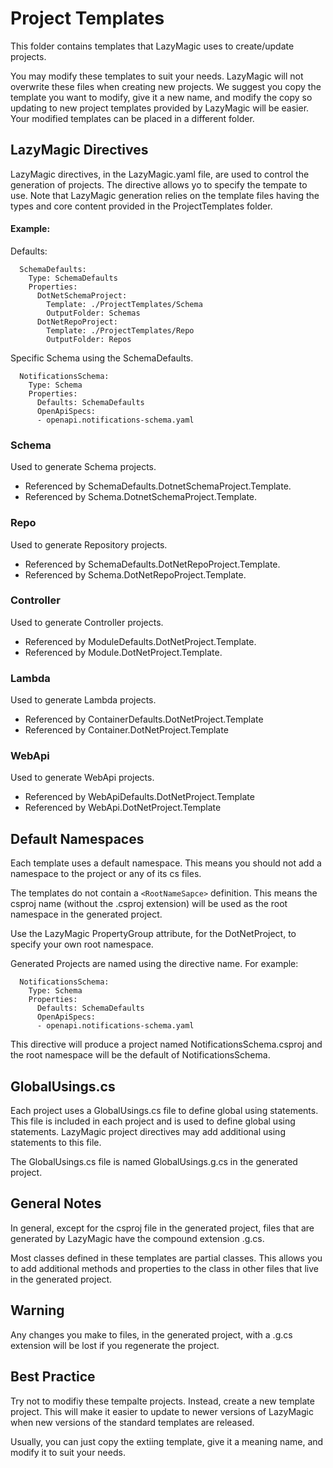 # Project Templates
This folder contains templates that LazyMagic uses to create/update projects. 

You may modify these templates to suit your needs. LazyMagic will not overwrite these files when creating new projects. We suggest you copy the template you want to modify, give it a new name, and modify the copy so updating to new project templates provided by LazyMagic will be easier. Your modified templates can be placed in a different folder.

## LazyMagic Directives
LazyMagic directives, in the LazyMagic.yaml file, are used to control the generation of projects. The directive allows yo to specify the tempate to use. Note that LazyMagic generation relies on the template files having the types and core content provided in the ProjectTemplates folder.

#### Example:
Defaults:
```
  SchemaDefaults:
	Type: SchemaDefaults
    Properties:
      DotNetSchemaProject:
        Template: ./ProjectTemplates/Schema
        OutputFolder: Schemas
      DotNetRepoProject:
        Template: ./ProjectTemplates/Repo
        OutputFolder: Repos
```

Specific Schema using the SchemaDefaults.
```
  NotificationsSchema:
	Type: Schema
	Properties:
	  Defaults: SchemaDefaults
	  OpenApiSpecs:
	  - openapi.notifications-schema.yaml
```

### Schema 
Used to generate Schema projects. 
- Referenced by SchemaDefaults.DotnetSchemaProject.Template.
- Referenced by Schema.DotnetSchemaProject.Template.

### Repo 
Used to generate Repository projects. 
- Referenced by SchemaDefaults.DotNetRepoProject.Template.
- Referenced by Schema.DotNetRepoProject.Template.

### Controller 
Used to generate Controller projects. 
- Referenced by ModuleDefaults.DotNetProject.Template.
- Referenced by Module.DotNetProject.Template.

### Lambda 
Used to generate Lambda projects. 
- Referenced by ContainerDefaults.DotNetProject.Template
- Referenced by Container.DotNetProject.Template

### WebApi 
Used to generate WebApi projects. 
- Referenced by WebApiDefaults.DotNetProject.Template
- Referenced by WebApi.DotNetProject.Template


## Default Namespaces
Each template uses a default namespace. This means you should not add a namespace to the project or any of its cs files.

The templates do not contain a ```<RootNameSapce>``` definition. This means the csproj name (without the .csproj extension) will be used as the root namespace in the generated project. 

Use the LazyMagic PropertyGroup attribute, for the DotNetProject, to specify your own root namespace.

Generated Projects are named using the directive name. For example:
```
  NotificationsSchema:
    Type: Schema
    Properties:
      Defaults: SchemaDefaults
      OpenApiSpecs:
      - openapi.notifications-schema.yaml
```
This directive will produce a project named NotificationsSchema.csproj and the root namespace will be the default of NotificationsSchema.


## GlobalUsings.cs 
Each project uses a GlobalUsings.cs file to define global using statements. This file is included in each project and is used to define global using statements. LazyMagic project directives may add additional using statements to this file.

The GlobalUsings.cs file is named GlobalUsings.g.cs in the generated project. 

## General Notes

In general, except for the csproj file in the generated project, files that are generated by LazyMagic have the compound extension .g.cs.

Most classes defined in these templates are partial classes. This allows you to add additional methods and properties to the class in other files that live in the generated project. 

## Warning
Any changes you make to files, in the generated project, with a .g.cs extension will be lost if you regenerate the project.

## Best Practice
Try not to modifiy these tempalte projects. Instead, create a new template project. This will make it easier to update to newer versions of LazyMagic when new versions of the standard templates are released.

Usually, you can just copy the extiing template, give it a meaning name, and modify it to suit your needs. 

